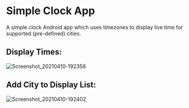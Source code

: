 # Simple Clock App
A simple clock Android app which uses timezones to display live time for supported (pre-defined) cities.

## Display Times:
![Screenshot_20210410-192356](https://user-images.githubusercontent.com/60568107/114273133-6fd1e100-9a32-11eb-9b0c-ed20c1a83c3e.png)
## Add City to Display List:
![Screenshot_20210410-192402](https://user-images.githubusercontent.com/60568107/114273135-71030e00-9a32-11eb-8a7a-cc123535dc79.png)


